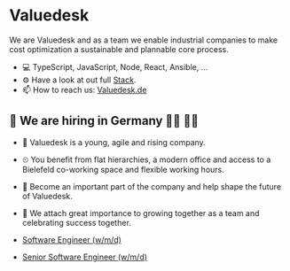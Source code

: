 # Valuedesk

We are Valuedesk and as a team we enable industrial companies to make cost optimization a sustainable and plannable core process.

- 💻 TypeScript, JavaScript, Node, React, Ansible, ...
- ⚙ Have a look at out full [Stack](https://stackshare.io/valuedesk/valuedesk).
- 📫 How to reach us: [Valuedesk.de](https://www.valuedesk.de/)

## 👀 We are hiring in Germany 👩‍💻 👨‍💻

- 🏡 Valuedesk is a young, agile and rising company.
- ⏲ You benefit from flat hierarchies, a modern office and access to a Bielefeld co-working space and flexible working hours.
- 🚀 Become an important part of the company and help shape the future of Valuedesk.
- 🎉 We attach great importance to growing together as a team and celebrating success together.

- [Software Engineer (w/m/d)](https://www.valuedesk.de/software-engineer-w-m-d/?lang=en)
- [Senior Software Engineer (w/m/d)](https://www.valuedesk.de/en-senior-software-engineer-w-m-d/?lang=en)
